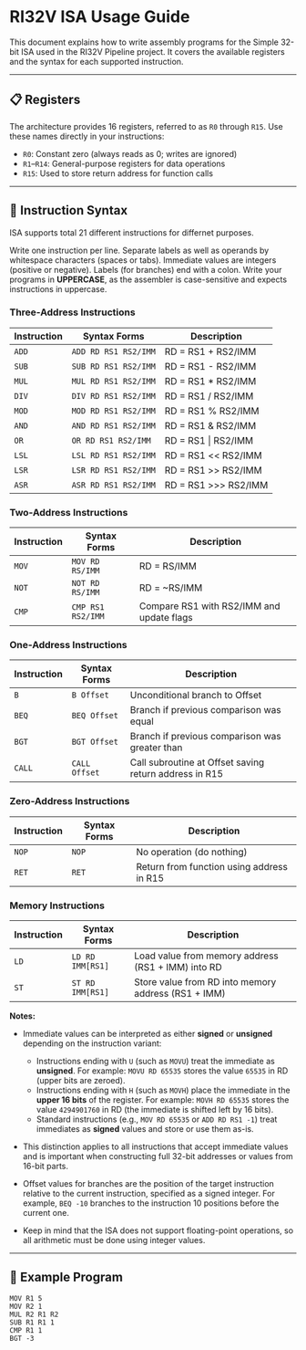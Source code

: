 # RI32V ISA Usage Guide

This document explains how to write assembly programs for the Simple 32-bit ISA used in the RI32V Pipeline project. It covers the available registers and the syntax for each supported instruction.

---

## 📋 Registers

The architecture provides 16 registers, referred to as `R0` through `R15`. Use these names directly in your instructions:

* `R0`: Constant zero (always reads as 0; writes are ignored)
* `R1`–`R14`: General-purpose registers for data operations
* `R15`: Used to store return address for function calls

---

## 🧠 Instruction Syntax

ISA supports total 21 different instructions for differnet purposes.

Write one instruction per line. Separate labels as well as operands by whitespace characters (spaces or tabs). Immediate values are integers (positive or negative). Labels (for branches) end with a colon.
Write your programs in **UPPERCASE**, as the assembler is case-sensitive and expects instructions in uppercase.

### Three-Address Instructions

| Instruction | Syntax Forms         | Description          |
| ----------- | -------------------- | -------------------- |
| `ADD`       | `ADD RD RS1 RS2/IMM` | RD = RS1 + RS2/IMM   |
| `SUB`       | `SUB RD RS1 RS2/IMM` | RD = RS1 - RS2/IMM   |
| `MUL`       | `MUL RD RS1 RS2/IMM` | RD = RS1 \* RS2/IMM  |
| `DIV`       | `DIV RD RS1 RS2/IMM` | RD = RS1 / RS2/IMM   |
| `MOD`       | `MOD RD RS1 RS2/IMM` | RD = RS1 % RS2/IMM   |
| `AND`       | `AND RD RS1 RS2/IMM` | RD = RS1 & RS2/IMM   |
| `OR`        | `OR RD RS1 RS2/IMM`  | RD = RS1 \| RS2/IMM  |
| `LSL`       | `LSL RD RS1 RS2/IMM` | RD = RS1 << RS2/IMM  |
| `LSR`       | `LSR RD RS1 RS2/IMM` | RD = RS1 >> RS2/IMM  |
| `ASR`       | `ASR RD RS1 RS2/IMM` | RD = RS1 >>> RS2/IMM |

### Two-Address Instructions

| Instruction | Syntax Forms      | Description                               |
| ----------- | ----------------- | ----------------------------------------- |
| `MOV`       | `MOV RD RS/IMM`   | RD = RS/IMM                               |
| `NOT`       | `NOT RD RS/IMM`   | RD = \~RS/IMM                             |
| `CMP`       | `CMP RS1 RS2/IMM` | Compare RS1 with RS2/IMM and update flags |

### One-Address Instructions

| Instruction | Syntax Forms  | Description                                            |
| ----------- | ------------- | ------------------------------------------------------ |
| `B`         | `B Offset`    | Unconditional branch to Offset                         |
| `BEQ`       | `BEQ Offset`  | Branch if previous comparison was equal                |
| `BGT`       | `BGT Offset`  | Branch if previous comparison was greater than         |
| `CALL`      | `CALL Offset` | Call subroutine at Offset saving return address in R15 |

### Zero-Address Instructions

| Instruction | Syntax Forms | Description                               |
| ----------- | ------------ | ----------------------------------------- |
| `NOP`       | `NOP`        | No operation (do nothing)                 |
| `RET`       | `RET`        | Return from function using address in R15 |

### Memory Instructions

| Instruction | Syntax Forms     | Description                                         |
| ----------- | ---------------- | --------------------------------------------------- |
| `LD`        | `LD RD IMM[RS1]` | Load value from memory address (RS1 + IMM) into RD  |
| `ST`        | `ST RD IMM[RS1]` | Store value from RD into memory address (RS1 + IMM) |

**Notes:**

* Immediate values can be interpreted as either **signed** or **unsigned** depending on the instruction variant:

  * Instructions ending with `U` (such as `MOVU`) treat the immediate as **unsigned**.
    For example: `MOVU RD 65535` stores the value `65535` in RD (upper bits are zeroed).
  * Instructions ending with `H` (such as `MOVH`) place the immediate in the **upper 16 bits** of the register.
    For example: `MOVH RD 65535` stores the value `4294901760` in RD (the immediate is shifted left by 16 bits).
  * Standard instructions (e.g., `MOV RD 65535` or `ADD RD RS1 -1`) treat immediates as **signed** values and store or use them as-is.
* This distinction applies to all instructions that accept immediate values and is important when constructing full 32-bit addresses or values from 16-bit parts.
* Offset values for branches are the position of the target instruction relative to the current instruction, specified as a signed integer. For example, `BEQ -10` branches to the instruction 10 positions before the current one.
* Keep in mind that the ISA does not support floating-point operations, so all arithmetic must be done using integer values.

---

## 🔗 Example Program

```assembly
MOV R1 5
MOV R2 1
MUL R2 R1 R2
SUB R1 R1 1
CMP R1 1
BGT -3
```
